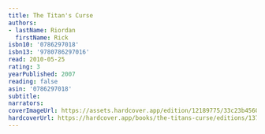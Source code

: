 ```yaml
---
title: The Titan's Curse
authors:
- lastName: Riordan
  firstName: Rick
isbn10: '0786297018'
isbn13: '9780786297016'
read: 2010-05-25
rating: 3
yearPublished: 2007
reading: false
asin: '0786297018'
subtitle:
narrators:
coverImageUrl: https://assets.hardcover.app/edition/12189775/33c23b45601b0b1177d944ac993a810370a9d101.jpeg
hardcoverUrl: https://hardcover.app/books/the-titans-curse/editions/13716867
---
```

